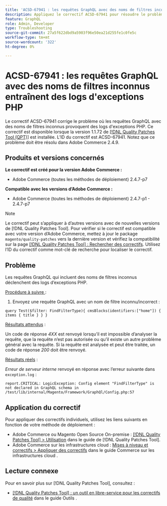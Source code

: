 ```yaml
---
title: 'ACSD-67941 : les requêtes GraphQL avec des noms de filtres inconnus entraînent des logs d''exceptions PHP'
description: Appliquez le correctif ACSD-67941 pour résoudre le problème d'Adobe Commerce où les requêtes GraphQL avec des noms de filtres inconnus provoquent des logs d'exceptions PHP.
feature: GraphQL
role: Admin, Developer
type: Troubleshooting
source-git-commit: 27a5f622dbd9a5903f96e50ea21d255fe1c0fe5c
workflow-type: tm+mt
source-wordcount: '322'
ht-degree: 0%

---
```



# ACSD-67941 : les requêtes GraphQL avec des noms de filtres inconnus entraînent des logs d&#39;exceptions PHP

Le correctif ACSD-67941 corrige le problème où les requêtes GraphQL avec des noms de filtres inconnus provoquent des logs d&#39;exceptions PHP. Ce correctif est disponible lorsque la version 1.1.72 de [[!DNL Quality Patches Tool (QPT)]](/help/tools/quality-patches-tool/quality-patches-tool-to-self-serve-quality-patches.md) est installée. L’ID du correctif est ACSD-67941. Notez que ce problème doit être résolu dans Adobe Commerce 2.4.9.

## Produits et versions concernés

**Le correctif est créé pour la version Adobe Commerce :**

* Adobe Commerce (toutes les méthodes de déploiement) 2.4.7-p7

**Compatible avec les versions d’Adobe Commerce :**

* Adobe Commerce (toutes les méthodes de déploiement) 2.4.7-p1 - 2.4.7-p7

>[!NOTE]
>
>Le correctif peut s’appliquer à d’autres versions avec de nouvelles versions de [!DNL Quality Patches Tool]. Pour vérifier si le correctif est compatible avec votre version d’Adobe Commerce, mettez à jour le package `magento/quality-patches` vers la dernière version et vérifiez la compatibilité sur la page [[!DNL Quality Patches Tool] : Rechercher des correctifs](https://experienceleague.adobe.com/tools/commerce-quality-patches/index.html?lang=fr). Utilisez l’ID du correctif comme mot-clé de recherche pour localiser le correctif.

## Problème

Les requêtes GraphQL qui incluent des noms de filtres inconnus déclenchent des logs d’exceptions PHP.

<u>Procédure à suivre </u> :

1. Envoyez une requête GraphQL avec un nom de filtre inconnu/incorrect :

```
query Test($filter: FindFilterType){ cmsBlocks(identifiers:["home"]) { items { title } } }
```

<u>Résultats attendus</u> :

Un code de réponse *4XX* est renvoyé lorsqu’il est impossible d’analyser la requête, que la requête n’est pas autorisée ou qu’il existe un autre problème général avec la requête. Si la requête est analysée et peut être traitée, un code de réponse *200* doit être renvoyé.

<u>Résultats réels</u> :

*Erreur de serveur interne* renvoyé en réponse avec l’erreur suivante dans `exception.log` :

```
report.CRITICAL: LogicException: Config element "FindFilterType" is not declared in GraphQL schema in /test/lib/internal/Magento/Framework/GraphQl/Config.php:57
```

## Application du correctif

Pour appliquer des correctifs individuels, utilisez les liens suivants en fonction de votre méthode de déploiement :

* Adobe Commerce ou Magento Open Source On-premise : [[!DNL Quality Patches Tool] > Utilisation](/help/tools/quality-patches-tool/usage.md) dans le guide de [!DNL Quality Patches Tool].
* Adobe Commerce sur les infrastructures cloud : [Mises à niveau et correctifs > Appliquer des correctifs](https://experienceleague.adobe.com/docs/commerce-cloud-service/user-guide/develop/upgrade/apply-patches.html?lang=fr) dans le guide Commerce sur les infrastructures cloud .

## Lecture connexe

Pour en savoir plus sur [!DNL Quality Patches Tool], consultez :

* [[!DNL Quality Patches Tool] : un outil en libre-service pour les correctifs de qualité](/help/tools/quality-patches-tool/quality-patches-tool-to-self-serve-quality-patches.md) dans le guide Outils .